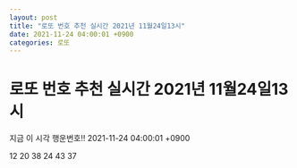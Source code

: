 ```yaml
---
layout: post
title: "로또 번호 추천 실시간 2021년 11월24일13시"
date: 2021-11-24 04:00:01 +0900
categories: 로또
---
```


# 로또 번호 추천 실시간 2021년 11월24일13시

지금 이 시각 행운번호!! 2021-11-24 04:00:01 +0900

 12  20  38  24  43  37 

